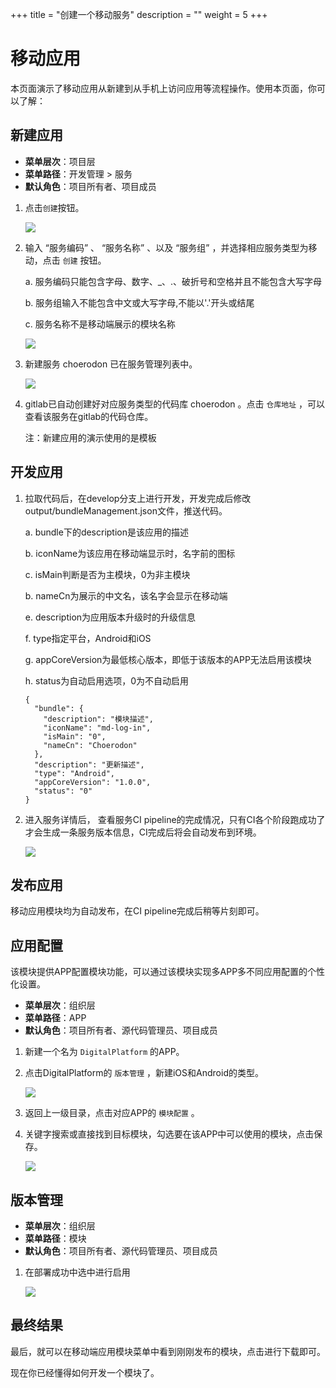 +++
title = "创建一个移动服务"
description = ""
weight = 5
+++

# 移动应用

  本页面演示了移动应用从新建到从手机上访问应用等流程操作。使用本页面，你可以了解：

<h2 id="1">新建应用</h2>

- **菜单层次**：项目层
- **菜单路径**：开发管理 > 服务
- **默认角色**：项目所有者、项目成员

1. 点击`创建`按钮。

    ![](/img/docs/quick-start/assets/mobile-application/服务创建.png)

1. 输入 “服务编码” 、 “服务名称” 、以及 “服务组” ，并选择相应服务类型为移动，点击 `创建` 按钮。

    a. 服务编码只能包含字母、数字、_、.、破折号和空格并且不能包含大写字母

    b. 服务组输入不能包含中文或大写字母,不能以'.'开头或结尾

    c. 服务名称不是移动端展示的模块名称

    ![](/img/docs/quick-start/assets/mobile-application/服务创建信息填写.png)

1. 新建服务 choerodon 已在服务管理列表中。

    ![](/img/docs/quick-start/assets/mobile-application/服务列表.png)

1. gitlab已自动创建好对应服务类型的代码库 choerodon 。点击 `仓库地址` ，可以查看该服务在gitlab的代码仓库。

    注：新建应用的演示使用的是模板

<h2 id="2">开发应用</h2>

1. 拉取代码后，在develop分支上进行开发，开发完成后修改output/bundleManagement.json文件，推送代码。

    a. bundle下的description是该应用的描述

    b. iconName为该应用在移动端显示时，名字前的图标

    c. isMain判断是否为主模块，0为非主模块

    b. nameCn为展示的中文名，该名字会显示在移动端

    e. description为应用版本升级时的升级信息

    f. type指定平台，Android和iOS

    g. appCoreVersion为最低核心版本，即低于该版本的APP无法启用该模块

    h. status为自动启用选项，0为不自动启用

    ```
    {
      "bundle": {
        "description": "模块描述",
        "iconName": "md-log-in",
        "isMain": "0",
        "nameCn": "Choerodon"
      },
      "description": "更新描述",
      "type": "Android",
      "appCoreVersion": "1.0.0",
      "status": "0"
    }
    ```

1. 进入服务详情后， 查看服务CI pipeline的完成情况，只有CI各个阶段跑成功了才会生成一条服务版本信息，CI完成后将会自动发布到环境。

    ![](/img/docs/quick-start/assets/mobile-application/流水线.png)

<h2 id="3">发布应用</h2>

  移动应用模块均为自动发布，在CI pipeline完成后稍等片刻即可。

<h2 id="4">应用配置</h2>

  该模块提供APP配置模块功能，可以通过该模块实现多APP多不同应用配置的个性化设置。 

  - **菜单层次**：组织层
  - **菜单路径**：APP
  - **默认角色**：项目所有者、源代码管理员、项目成员 

1. 新建一个名为 `DigitalPlatform` 的APP。

1. 点击DigitalPlatform的 `版本管理` ，新建iOS和Android的类型。

    ![](/img/docs/quick-start/assets/mobile-application/核心版本管理.png)

1. 返回上一级目录，点击对应APP的 `模块配置` 。

1. 关键字搜索或直接找到目标模块，勾选要在该APP中可以使用的模块，点击保存。

    ![](/img/docs/quick-start/assets/mobile-application/模块配置.png)

<h2 id="5">版本管理</h2>

  - **菜单层次**：组织层
  - **菜单路径**：模块
  - **默认角色**：项目所有者、源代码管理员、项目成员 

1. 在部署成功中选中进行启用

    ![](/img/docs/quick-start/assets/mobile-application/版本管理.png)

<h2 id="6">最终结果</h2>

最后，就可以在移动端应用模块菜单中看到刚刚发布的模块，点击进行下载即可。

现在你已经懂得如何开发一个模块了。